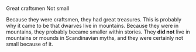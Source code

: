 Great craftsmen
Not small

Because they were craftsmen, they had great treasures. This is probably why it came to be that dwarves live in mountains. Because they were in mountains, they probably became smaller within stories. They **did not** live in mountains or mounds in Scandinavian myths, and they were certainly not small because of it.